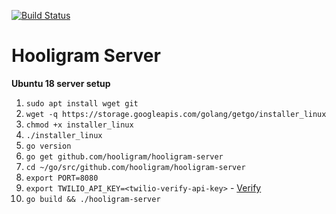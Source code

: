 [![Build Status](https://travis-ci.com/hooligram/hooligram-server.svg?branch=develop)](https://travis-ci.com/hooligram/hooligram-server)

# Hooligram Server

**Ubuntu 18 server setup**

1. `sudo apt install wget git`
2. `wget -q https://storage.googleapis.com/golang/getgo/installer_linux`
3. `chmod +x installer_linux`
4. `./installer_linux`
5. `go version`
6. `go get github.com/hooligram/hooligram-server`
7. `cd ~/go/src/github.com/hooligram/hooligram-server`
8. `export PORT=8080`
9. `export TWILIO_API_KEY=<twilio-verify-api-key>` - [Verify](https://www.twilio.com/verify)
10. `go build && ./hooligram-server`
